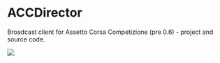 # ACCDirector
Broadcast client for Assetto Corsa Competizione (pre 0.6) - project and source code.

[![](http://img.youtube.com/vi/vmS4qNJTzi8/0.jpg)](http://www.youtube.com/watch?v=vmS4qNJTzi8 "")
